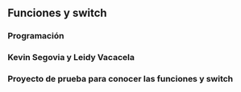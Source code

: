 ## Funciones y switch
### Programación
### Kevin Segovia y Leidy Vacacela
### Proyecto de prueba para conocer las funciones y switch



